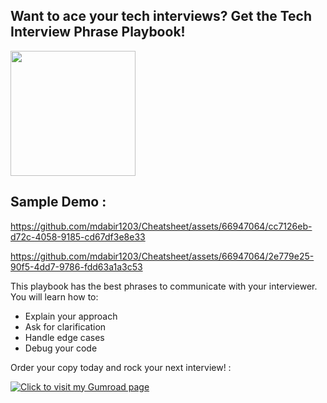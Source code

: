 ##  Want to ace your tech interviews? Get the Tech Interview Phrase Playbook!


<img src="https://github.com/mdabir1203/Cheatsheet/assets/66947064/cc97f93e-b050-4ad5-b0ad-1aa0516718ca" width="200" height="200">


## Sample Demo : 

https://github.com/mdabir1203/Cheatsheet/assets/66947064/cc7126eb-d72c-4058-9185-cd67df3e8e33
  
https://github.com/mdabir1203/Cheatsheet/assets/66947064/2e779e25-90f5-4dd7-9786-fdd63a1a3c53


This playbook has the best phrases to communicate with your interviewer. You will learn how to:

- Explain your approach
- Ask for clarification
- Handle edge cases
- Debug your code

Order your copy today and rock your next interview! : 


[![Click to visit my Gumroad page](https://github.com/mdabir1203/Cheatsheet/assets/66947064/ec4d479f-c0d5-450a-be0a-04b32a0aee1b)](https://abir4.gumroad.com/l/dbnrjo)
